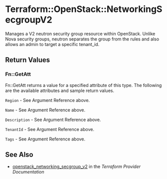 # Terraform::OpenStack::NetworkingSecgroupV2

Manages a V2 neutron security group resource within OpenStack.
Unlike Nova security groups, neutron separates the group from the rules
and also allows an admin to target a specific tenant_id.

## Return Values

### Fn::GetAtt

Fn::GetAtt returns a value for a specified attribute of this type. The following are the available attributes and sample return values.

`Region` - See Argument Reference above.

`Name` - See Argument Reference above.

`Description` - See Argument Reference above.

`TenantId` - See Argument Reference above.

`Tags` - See Argument Reference above.

## See Also

* [openstack_networking_secgroup_v2](https://www.terraform.io/docs/providers/openstack/r/networking_secgroup_v2.html) in the _Terraform Provider Documentation_